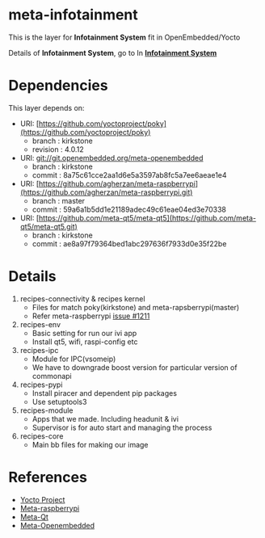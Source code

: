 # meta-infotainment

This is the layer for **Infotainment System** fit in OpenEmbedded/Yocto

Details of **Infotainment System**, go to In [**Infotainment System**](https://github.com/AhmedAdelWafdy7/Infotainment-System)

# Dependencies

This layer depends on:

- URI: [https://github.com/yoctoproject/poky](https://github.com/yoctoproject/poky)
    - branch : kirkstone
    - revision : 4.0.12
- URI: [git://git.openembedded.org/meta-openembedded](https://git.openembedded.org/meta-openembedded//)
    - branch : kirkstone
    - commit : 8a75c61cce2aa1d6e5a3597ab8fc5a7ee6aeae1e4
- URI: [https://github.com/agherzan/meta-raspberrypi](https://github.com/agherzan/meta-raspberrypi.git)
    - branch : master
    - commit : 59a6a1b5dd1e21189adec49c61eae04ed3e70338
- URI: [https://github.com/meta-qt5/meta-qt5](https://github.com/meta-qt5/meta-qt5.git)
    - branch : kirkstone
    - commit : ae8a97f79364bed1abc297636f7933d0e35f22be



# Details

1. recipes-connectivity & recipes kernel
    - Files for match poky(kirkstone) and meta-rapsberrypi(master)
    - Refer meta-raspberrypi [issue #1211](https://github.com/agherzan/meta-raspberrypi/issues/1211)
2. recipes-env
    - Basic setting for run our ivi app
    - Install qt5, wifi, raspi-config etc
3. recipes-ipc
    - Module for IPC(vsomeip)
    - We have to downgrade boost version for particular version of commonapi
4. recipes-pypi
    - Install piracer and dependent pip packages
    - Use setuptools3
5. recipes-module
    - Apps that we made. Including headunit & ivi
    - Supervisor is for auto start and managing the process
6. recipes-core
    - Main bb files for making our image

# References

- [Yocto Project](https://docs.yoctoproject.org/4.0.12/migration-guides/migration-4.0.html)
- [Meta-raspberrypi](https://meta-raspberrypi.readthedocs.io/en/latest/index.html)
- [Meta-Qt](https://koansoftware.com/pub/talks/QtDay-2019/QtDay2019-Koan.pdf)
- [Meta-Openembedded](https://layers.openembedded.org/layerindex/branch/master/layers/)
